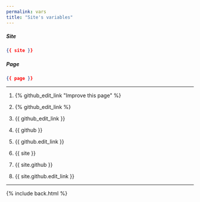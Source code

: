 ```yaml
---
permalink: vars
title: "Site's variables"
---
```


##### Site

```json
{{ site }}
```

##### Page

```json
{{ page }}
```

***

1. {% github_edit_link "Improve this page" %}

2. {% github_edit_link %}

3. {{ github_edit_link }}

4. {{ github }}

5. {{ github.edit_link }}

6. {{ site }}

7. {{ site.github }}

8. {{ site.github.edit_link }}

***

{% include back.html %}
